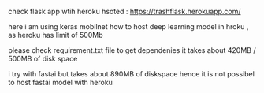 check flask app wtih heroku
hsoted : https://trashflask.herokuapp.com/

here i am using keras mobilnet how to host deep learning model in hroku ,
as heroku has limit of 500Mb

please check requirement.txt file to get dependenies
it takes about 420MB / 500MB of disk space

i try with fastai but takes about 890MB of diskspace hence it is not possibel to host fastai model with heroku
